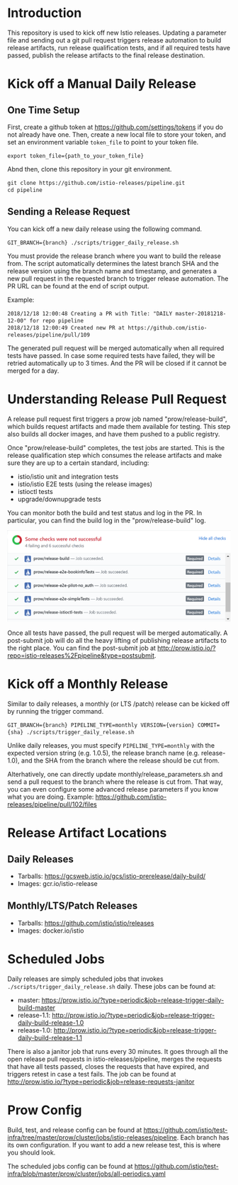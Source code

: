 # Introduction

This repository is used to kick off new Istio releases. Updating a parameter file
and sending out a git pull request triggers release automation to build release
artifacts, run release qualification tests, and if all required tests have passed,
publish the release artifacts to the final release destination.

# Kick off a Manual Daily Release

## One Time Setup
First, create a github token at https://github.com/settings/tokens if you do not
already have one. Then, create a new local file to store your token, and set an
environment variable ```token_file``` to point to your token file.
```shell
export token_file={path_to_your_token_file}
```

Abnd then, clone this repository in your git environment.
```shell
git clone https://github.com/istio-releases/pipeline.git
cd pipeline
```

## Sending a Release Request
You can kick off a new daily release using the following command. 
```shell
GIT_BRANCH={branch} ./scripts/trigger_daily_release.sh
```

You must provide the release branch where you want to build the release from.
The script automatically determines the latest branch SHA and the release
version using the branch name and timestamp, and generates a new pull request
in the requested branch to trigger release automation. The PR URL can be found
at the end of script output.

Example:
```shell
2018/12/18 12:00:48 Creating a PR with Title: "DAILY master-20181218-12-00" for repo pipeline
2018/12/18 12:00:49 Created new PR at https://github.com/istio-releases/pipeline/pull/109
```

The generated pull request will be merged automatically when all required tests have
passed. In case some required tests have failed, they will be retried automatically up to
3 times. And the PR will be closed if it cannot be merged for a day.

# Understanding Release Pull Request

A release pull request first triggers a prow job named "prow/release-build", which builds
request artifacts and made them available for testing. This step also builds all docker
images, and have them pushed to a public registry.

Once "prow/release-build" completes, the test jobs are started. This is the release qualification
step which consumes the release artifacts and make sure they are up to a certain standard, including:
* istio/istio unit and integration tests
* istio/istio E2E tests (using the release images)
* istioctl tests
* upgrade/downupgrade tests

You can monitor both the build and test status and log in the PR. In particular, you
can find the build log in the "prow/release-build" log.

<img src="https://github.com/hklai/istio/blob/istio_wiki/wiki/release_pr.png?raw=true" alt="example" width="600"/>

Once all tests have passed, the pull request will be merged automatically. A post-submit job
will do all the heavy lifting of publishing release artifacts to the right place. You can find the
post-submit job at http://prow.istio.io/?repo=istio-releases%2Fpipeline&type=postsubmit.

# Kick off a Monthly Release

Similar to daily releases, a monthly (or LTS /patch) release can be kicked off by running the
trigger command.

```shell
GIT_BRANCH={branch} PIPELINE_TYPE=monthly VERSION={version} COMMIT={sha} ./scripts/trigger_daily_release.sh
```

Unlike daily releases, you must specify ```PIPELINE_TYPE=monthly``` with the expected version string
(e.g. 1.0.5), the release branch name (e.g. release-1.0), and the SHA from the branch where the release
should be cut from.

Alterhatively, one can directly update monthly/release_parameters.sh and send a pull request to the
branch where the release is cut from. That way, you can even configure some advanced release parameters
if you know what you are doing. Example: https://github.com/istio-releases/pipeline/pull/102/files

# Release Artifact Locations
## Daily Releases
* Tarballs: https://gcsweb.istio.io/gcs/istio-prerelease/daily-build/
* Images: gcr.io/istio-release

## Monthly/LTS/Patch Releases
* Tarballs: https://github.com/istio/istio/releases
* Images: docker.io/istio


# Scheduled Jobs

Daily releases are simply scheduled jobs that invokes ```./scripts/trigger_daily_release.sh``` daily. 
These jobs can be found at:
* master: https://prow.istio.io/?type=periodic&job=release-trigger-daily-build-master
* release-1.1: http://prow.istio.io/?type=periodic&job=release-trigger-daily-build-release-1.0
* release-1.0: http://prow.istio.io/?type=periodic&job=release-trigger-daily-build-release-1.1

There is also a janitor job that runs every 30 minutes. It goes through all the open release pull
requests in istio-releases/pipeline, merges the requests that have all tests passed, closes the
requests that have expired, and triggers retest in case a test fails. The job can be found at
http://prow.istio.io/?type=periodic&job=release-requests-janitor


# Prow Config

Build, test, and release config can be found at 
https://github.com/istio/test-infra/tree/master/prow/cluster/jobs/istio-releases/pipeline.
Each branch has its own configuration. If you want to add a new release test, this is
where you should look.

The scheduled jobs config can be found at
https://github.com/istio/test-infra/blob/master/prow/cluster/jobs/all-periodics.yaml

